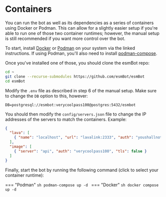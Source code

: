 # Containers

You can run the bot as well as its dependencies as a series of containers using Docker or Podman. This can allow for a slightly easier setup if you're able to run one of those two container runtimes; however, the manual setup is still recommended if you want more control over the bot.

To start, install [Docker](https://docs.docker.com/engine/install/#server) or [Podman](https://podman.io/docs/installation) on your system via the linked instructions. If using Podman, you'll also need to install [podman-compose](https://github.com/containers/podman-compose/blob/main/README.md#installation).

Once you've installed one of those, you should clone the esmBot repo:

```sh
cd ~
git clone --recurse-submodules https://github.com/esmBot/esmBot
cd esmBot
```

Modify the `.env` file as described in step 6 of the manual setup. Make sure to change the `DB` option to this, however:

```
DB=postgresql://esmbot:verycoolpass100@postgres:5432/esmbot
```

You should then modify the `config/servers.json` file to change the IP addresses of the servers to match the containers. Example:

```json
{
  "lava": [
    { "name": "localhost", "url": "lavalink:2333", "auth": "youshallnotpass" }
  ],
  "image": [
    { "server": "api", "auth": "verycoolpass100", "tls": false }
  ]
}
```

Finally, start the bot by running the following command (click to select your container runtime):

=== "Podman"
    ```sh
    podman-compose up -d
    ```
=== "Docker"
    ```sh
    docker compose up -d
    ```
